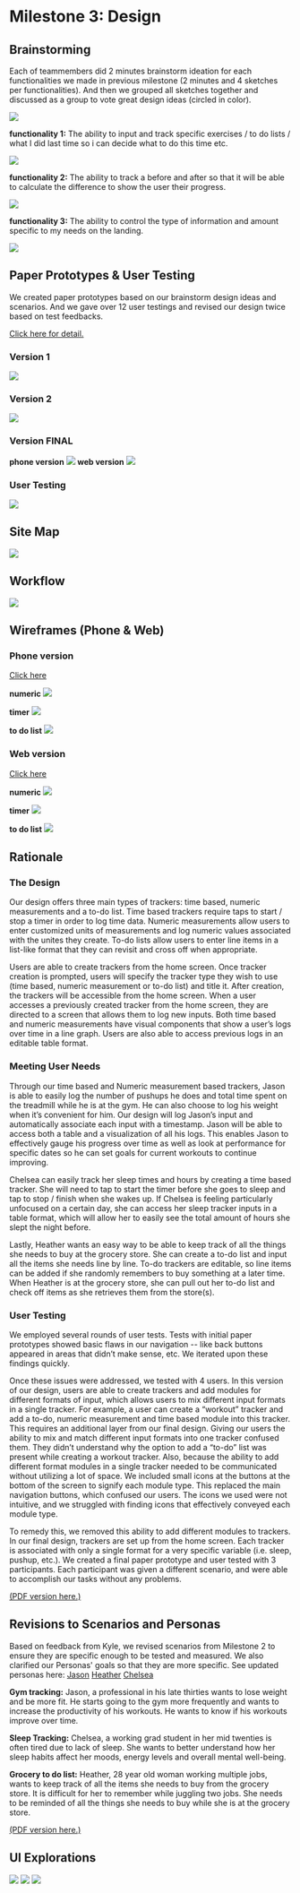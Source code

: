 # Milestone 3: Design

## Brainstorming

Each of teammembers did 2 minutes brainstorm ideation for each functionalities we made in previous milestone (2 minutes and 4 sketches per functionalities). And then we grouped all sketches together and discussed as a group to vote great design ideas (circled in color). 

![](brainstorm/brainstorm.jpeg)

<div class='page-break'></div>

**functionality 1:**
The ability to input and track specific exercises / to do lists / what I did last time so i can decide what to do this time etc. 

![](brainstorm/Functionality-1.png)

<div class='page-break'></div>

**functionality 2:**
The ability to track a before and after so that it will be able to calculate the difference to show the user their progress.

![](brainstorm/Functionality-2.png)

<div class='page-break'></div>


**functionality 3:**
 The ability to control the type of information and amount specific to my needs on the landing. 

![](brainstorm/Functionality-3.png)

<div class='page-break'></div>

## Paper Prototypes & User Testing
We created paper prototypes based on our brainstorm design ideas and scenarios. And we gave over 12 user testings and revised our design twice based on test feedbacks.

[Click here for detail.](paper-prototype/)

### Version 1
![](paper-prototype/paper-prototype-v1.png)
<div class='page-break'></div>

### Version 2
![](paper-prototype/paper-prototype-v2-components.png)
<div class='page-break'></div>

### Version FINAL
**phone version**
![](paper-prototype/paper-prototype-FINAL-components.png)
**web version**
![](paper-prototype/paper-prototype-FINAL-components-web.jpeg)
<div class='page-break'></div>

### User Testing
![](userTesting/papertest.gif)




## Site Map
![](SiteMap.jpg)
<div class='page-break'></div>

## Workflow
![](workflow.png)
<div class='page-break'></div>

## Wireframes (Phone & Web)
### Phone version
[Click here](wireframes/wireframes-phone/)

**numeric**
![](wireframes/wireframes-phone/wireframe-phone-numberic.png)
<div class='page-break'></div>

**timer**
![](wireframes/wireframes-phone/wireframe-phone-timer.png)
<div class='page-break'></div>

**to do list**
![](wireframes/wireframes-phone/wireframe-phone-todolist.png)
<div class='page-break'></div>

### Web version
[Click here](wireframes/wireframes-web/)

**numeric**
![](wireframes/wireframes-web/wireframe-web-numeric.png)
<div class='page-break'></div>

**timer**
![](wireframes/wireframes-web/wireframe-web-timer.png)
<div class='page-break'></div>

**to do list**
![](wireframes/wireframes-web/wireframe-web-todolist.png)
<div class='page-break'></div>



## Rationale

### The Design
Our design offers three main types of trackers: time based, numeric measurements and a to-do list. Time based trackers require taps to start / stop a timer in order to log time data. Numeric measurements allow users to enter customized units of measurements and log numeric values associated with the unites they create. To-do lists allow users to enter line items in a list-like format that they can revisit and cross off when appropriate. 

Users are able to create trackers from the home screen. Once tracker creation is prompted, users will specify the tracker type they wish to use (time based, numeric measurement or to-do list) and title it. After creation, the trackers will be accessible from the home screen. When a user accesses a previously created tracker from the home screen, they are directed to a screen that allows them to log new inputs. Both time based and numeric measurements have visual components that show a user’s logs over time in a line graph. Users are also able to access previous logs in an editable table format. 

### Meeting User Needs 
Through our time based and Numeric measurement based trackers, Jason is able to easily log the number of pushups he does and total time spent on the treadmill while he is at the gym. He can also choose to log his weight when it’s convenient for him. Our design will log Jason’s input and automatically associate each input with a timestamp. Jason will be able to access both a table and a visualization of all his logs. This enables Jason to effectively gauge his progress over time as well as look at performance for specific dates so he can set goals for current workouts to continue improving. 

Chelsea can easily track her sleep times and hours by creating a time based tracker. She will need to tap to start the timer before she goes to sleep and tap to stop / finish when she wakes up. If Chelsea is feeling particularly unfocused on a certain day, she can access her sleep tracker inputs in a table format, which will allow her to easily see the total amount of hours she slept the night before. 

Lastly, Heather wants an easy way to be able to keep track of all the things she needs to buy at the grocery store. She can create a to-do list and input all the items she needs line by line. To-do trackers are editable, so line items can be added if she randomly remembers to buy something at a later time. When Heather is at the grocery store, she can pull out her to-do list and check off items as she retrieves them from the store(s).


### User Testing
We employed several rounds of user tests. Tests with initial paper prototypes showed basic flaws in our navigation -- like back buttons appeared in areas that didn’t make sense, etc. We iterated upon these findings quickly. 

Once these issues were addressed, we tested with 4 users. In this version of our design, users are able to create trackers and add modules for different formats of input, which allows users to mix different input formats in a single tracker. For example, a user can create a “workout” tracker and add a to-do, numeric measurement and time based module into this tracker. This requires an additional layer from our final design. Giving our users the ability to mix and match different input formats into one tracker confused them. They didn’t understand why the option to add a “to-do” list was present while creating a workout tracker. Also, because the ability to add different format modules in a single tracker needed to be communicated without utilizing a lot of space. We included small icons at the buttons at the bottom of the screen to signify each module type. This replaced the main navigation buttons, which confused our users. The icons we used were not intuitive, and we struggled with finding icons that effectively conveyed each module type. 

To remedy this, we removed this ability to add different modules to trackers. In our final design, trackers are set up from the home screen. Each tracker is associated with only a single format for a very specific variable (i.e. sleep, pushup, etc.). We created a final paper prototype and user tested with 3 participants. Each participant was given a different scenario, and were able to accomplish our tasks without any problems. 

[(PDF version here.)](Rationale.pdf)

## Revisions to Scenarios and Personas
Based on feedback from Kyle, we revised scenarios from Milestone 2 to ensure they are specific enough to be tested and measured. We also clarified our Personas' goals so that they are more specific. 
See updated personas here: 
[Jason](revisedContent/persona-jason.png)
[Heather](revisedContent/persona-heather.png)
[Chelsea](revisedContent/persona-chelsea.png)


**Gym tracking:**
Jason, a professional in his late thirties wants to lose weight and be more fit. He starts going to the gym more frequently and wants to increase the productivity of his workouts. He wants to know if his workouts improve over time. 

**Sleep Tracking:**
Chelsea, a working grad student in her mid twenties is often tired due to lack of sleep. She wants to better understand how her sleep habits affect her moods, energy levels and overall mental well-being. 

**Grocery to do list:**
Heather, 28 year old woman working multiple jobs, wants to keep track of all the items she needs to buy from the grocery store. It is difficult for her to remember while juggling two jobs. She needs to be reminded of all the things she needs to buy while she is at the grocery store. 

[(PDF version here.)](revisedContent/scenarios-revised.pdf)

## UI Explorations 
![](UIExplorations/addView.png)
![](UIExplorations/todo.png)
![](UIExplorations/homepage.png)
